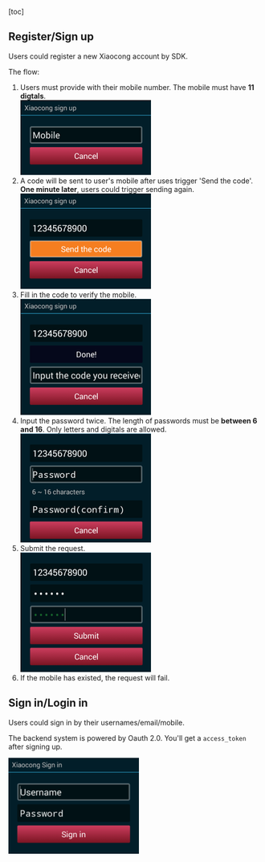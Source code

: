 [toc]

## Register/Sign up

Users could register a new Xiaocong account by SDK.

The flow:

1. Users must provide with their mobile number. The mobile must have **11 digtals**.  
	![First step](signup-1.png)
1. A code will be sent to user's mobile after uses trigger 'Send the code'. **One minute later**, users could trigger sending again.  
	![step2](signup-2.png)
1. Fill in the code to verify the mobile.  
	![step2](signup-3.png)
1. Input the password twice. The length of passwords must be **between 6 and 16**. Only letters and digitals are allowed.  
	![step2](signup-4.png)
1. Submit the request.  
	![step2](signup-5.png)
1. If the mobile has existed, the request will fail.

## Sign in/Login in

Users could sign in by their usernames/email/mobile.

The backend system is powered by Oauth 2.0. You'll get a `access_token` after signing up.

![](signin.png)

